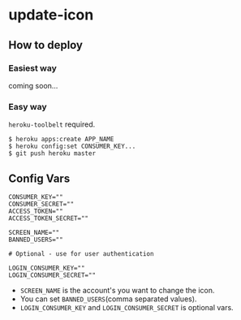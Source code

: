 update-icon
===========

## How to deploy
### Easiest way
coming soon...

### Easy way
`heroku-toolbelt` required.

```
$ heroku apps:create APP_NAME
$ heroku config:set CONSUMER_KEY...
$ git push heroku master
```

## Config Vars

```
CONSUMER_KEY=""
CONSUMER_SECRET=""
ACCESS_TOKEN=""
ACCESS_TOKEN_SECRET=""

SCREEN_NAME=""
BANNED_USERS=""

# Optional - use for user authentication

LOGIN_CONSUMER_KEY=""
LOGIN_CONSUMER_SECRET=""
```

- `SCREEN_NAME` is the account's you want to change the icon.
- You can set `BANNED_USERS`(comma separated values).
- `LOGIN_CONSUMER_KEY` and `LOGIN_CONSUMER_SECRET` is optional vars.
